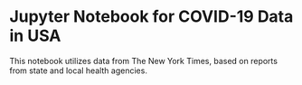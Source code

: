 # Jupyter Notebook for COVID-19 Data in USA

This notebook utilizes data from The New York Times, based on reports from state and local health agencies.